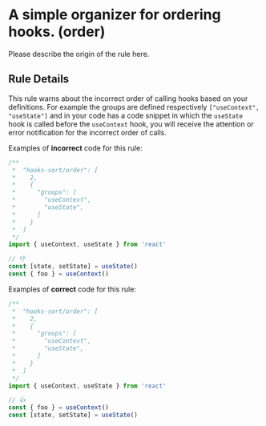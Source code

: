 # A simple organizer for ordering hooks. (order)

Please describe the origin of the rule here.

## Rule Details

This rule warns about the incorrect order of calling hooks based on your definitions. For example the groups are defined respectively `["useContext", "useState"]` and in your code has a code snippet in which the `useState` hook is called before the `useContext` hook, you will receive the attention or error notification for the incorrect order of calls.

Examples of **incorrect** code for this rule:

```js
/**
 *  "hooks-sort/order": [
 *    2,
 *    {
 *      "groups": [
 *        "useContext",
 *        "useState",
 *      ]
 *    }
 *  ]
 */
import { useContext, useState } from 'react'

// 👎
const [state, setState] = useState()
const { foo } = useContext()
```

Examples of **correct** code for this rule:

```js
/**
 *  "hooks-sort/order": [
 *    2,
 *    {
 *      "groups": [
 *        "useContext",
 *        "useState",
 *      ]
 *    }
 *  ]
 */
import { useContext, useState } from 'react'

// 👍
const { foo } = useContext()
const [state, setState] = useState()
```

